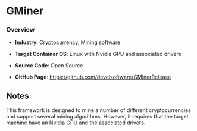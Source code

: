
# GMiner

### Overview
- **Industry**: Cryptocurrency, Mining software

- **Target Container OS**: Linux with Nvidia GPU and associated drivers 

- **Source Code**: Open Source

- **GitHub Page**: https://github.com/develsoftware/GMinerRelease

## Notes

This framework is designed to mine a number of different cryptocurrencies and support several 
mining algorithms. However, it requires that the target machine have an Nvidia GPU and the 
associated drivers. 
